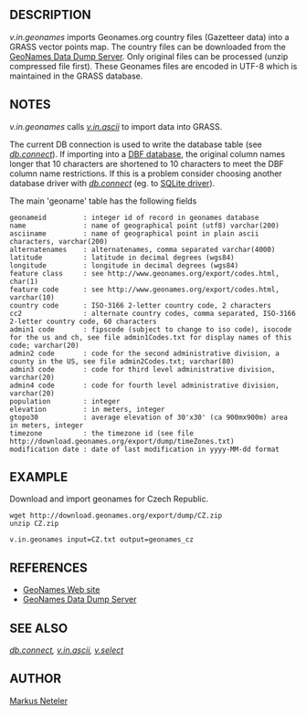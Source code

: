 ## DESCRIPTION

*v.in.geonames* imports Geonames.org country files (Gazetteer data) into
a GRASS vector points map. The country files can be downloaded from the
[GeoNames Data Dump Server](http://download.geonames.org/export/dump/).
Only original files can be processed (unzip compressed file first).
These Geonames files are encoded in UTF-8 which is maintained in the
GRASS database.

## NOTES

*v.in.geonames* calls *[v.in.ascii](v.in.ascii.html)* to import data
into GRASS.

The current DB connection is used to write the database table (see
*[db.connect](db.connect.html)*). If importing into a [DBF
database](grass-dbf.html), the original column names longer that 10
characters are shortened to 10 characters to meet the DBF column name
restrictions. If this is a problem consider choosing another database
driver with *[db.connect](db.connect.html)* (eg. to [SQLite
driver](grass-sqlite.html)).

The main \'geoname\' table has the following fields

```
geonameid         : integer id of record in geonames database
name              : name of geographical point (utf8) varchar(200)
asciiname         : name of geographical point in plain ascii characters, varchar(200)
alternatenames    : alternatenames, comma separated varchar(4000)
latitude          : latitude in decimal degrees (wgs84)
longitude         : longitude in decimal degrees (wgs84)
feature class     : see http://www.geonames.org/export/codes.html, char(1)
feature code      : see http://www.geonames.org/export/codes.html, varchar(10)
country code      : ISO-3166 2-letter country code, 2 characters
cc2               : alternate country codes, comma separated, ISO-3166 2-letter country code, 60 characters
admin1 code       : fipscode (subject to change to iso code), isocode for the us and ch, see file admin1Codes.txt for display names of this code; varchar(20)
admin2 code       : code for the second administrative division, a county in the US, see file admin2Codes.txt; varchar(80)
admin3 code       : code for third level administrative division, varchar(20)
admin4 code       : code for fourth level administrative division, varchar(20)
population        : integer
elevation         : in meters, integer
gtopo30           : average elevation of 30'x30' (ca 900mx900m) area in meters, integer
timezone          : the timezone id (see file http://download.geonames.org/export/dump/timeZones.txt)
modification date : date of last modification in yyyy-MM-dd format
```

## EXAMPLE

Download and import geonames for Czech Republic.

```
wget http://download.geonames.org/export/dump/CZ.zip
unzip CZ.zip

v.in.geonames input=CZ.txt output=geonames_cz
```

## REFERENCES

-   [GeoNames Web site](http://www.geonames.org)
-   [GeoNames Data Dump
    Server](http://download.geonames.org/export/dump/)

## SEE ALSO

*[db.connect](db.connect.html), [v.in.ascii](v.in.ascii.html),
[v.select](v.select.html)*

## AUTHOR

[Markus Neteler](http://www.grassbook.org/)
